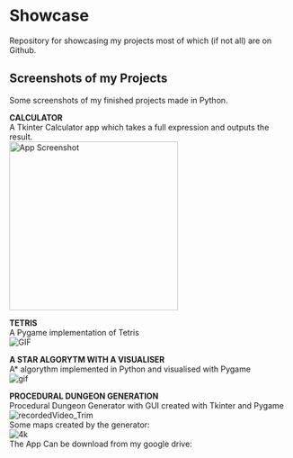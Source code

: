 # Showcase
Repository for showcasing my projects most of which (if not all) are on Github.

## Screenshots of my Projects
Some screenshots of my finished projects made in Python.
  
**CALCULATOR**  
A Tkinter Calculator app which takes a full expression and outputs the result.  
<img width="300" alt="App Screenshot" src="https://user-images.githubusercontent.com/100423134/193312798-375b0ce4-1e2c-4f16-89ec-6d9da3bdb688.PNG">  

**TETRIS**  
A Pygame implementation of Tetris  
![GIF](https://user-images.githubusercontent.com/100423134/193448430-26559278-d497-4347-b75a-666e801bc20d.gif)  

**A STAR ALGORYTM WITH A VISUALISER**  
A* algorythm implemented in Python and visualised with Pygame  
![gif](https://user-images.githubusercontent.com/100423134/193448186-804773a3-5d63-43c6-901b-6dfd652eae58.gif)  

**PROCEDURAL DUNGEON GENERATION**  
Procedural Dungeon Generator with GUI created with Tkinter and Pygame  
![recordedVideo_Trim](https://user-images.githubusercontent.com/100423134/193447770-e18dceeb-bcf8-46be-8b8c-984f3e200ae9.gif)   
Some maps created by the generator:  
![4k](https://user-images.githubusercontent.com/100423134/193446901-1d6a6c89-8d0f-4313-8df8-c1301b4b2ebf.jpg)  
 The App Can be download from my google drive: 
 <link>

